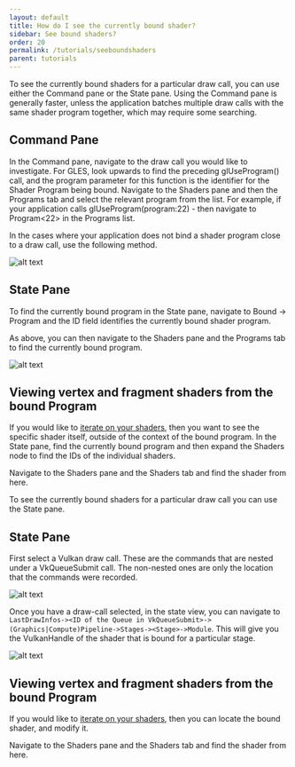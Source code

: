 ```yaml
---
layout: default
title: How do I see the currently bound shader?
sidebar: See bound shaders?
order: 20
permalink: /tutorials/seeboundshaders
parent: tutorials
---
```


<div class="tab" id="OpenGL ES" markdown="1">

To see the currently bound shaders for a particular draw call, you can use either the Command pane or the State pane. Using the Command pane is generally faster, unless the application batches multiple draw calls with the same shader program together, which may require some searching.

## Command Pane

In the Command pane, navigate to the draw call you would like to investigate. For GLES, look upwards to find the preceding glUseProgram() call, and the program parameter for this function is the identifier for the Shader Program being bound. Navigate to the Shaders pane and then the Programs tab and select the relevant program from the list. For example, if your application calls glUseProgram(program:22) - then navigate to Program<22> in the Programs list.

In the cases where your application does not bind a shader program close to a draw call, use the following method.

![alt text](../images/commands_find_program.png "Finding a bound program through the Command Pane")

## State Pane

To find the currently bound program in the State pane, navigate to Bound -> Program and the ID field identifies the currently bound shader program.

As above, you can then navigate to the Shaders pane and the Programs tab to find the currently bound program.

![alt text](../images/get_shader_id.png "Finding the bound program through the State Pane")

## Viewing vertex and fragment shaders from the bound Program

If you would like to [iterate on your shaders](../tutorials/iterateonshaders), then you want to see the specific shader itself, outside of the context of the bound program. In the State pane, find the currently bound program and then expand the Shaders node to find the IDs of the individual shaders.

Navigate to the Shaders pane and the Shaders tab and find the shader from here.

</div>

<div class="tab" id="Vulkan" markdown="1">

To see the currently bound shaders for a particular draw call you can use the State pane.

## State Pane

First select a Vulkan draw call. These are the commands that are nested under a VkQueueSubmit call. The non-nested ones are only the location that the commands were recorded.

![alt text](../images/vulkan_commands.png "Selecting a vulkan draw")

Once you have a draw-call selected, in the state view, you can navigate to `LastDrawInfos-><ID of the Queue in VkQueueSubmit>->(Graphics|Compute)Pipeline->Stages-><Stage>->Module`. This will give you the VulkanHandle of the shader that is bound for a particular stage.

![alt text](../images/shaders_vulkan.png "Finding the bound program through the State Pane")

## Viewing vertex and fragment shaders from the bound Program

If you would like to [iterate on your shaders](../tutorials/iterateonshaders), then you can locate the bound shader, and modify it.

Navigate to the Shaders pane and the Shaders tab and find the shader from here.

</div>

